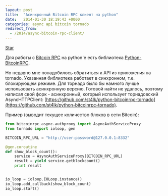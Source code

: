```yaml
---
layout: post
title:  "Асинхронный Bitcoin RPC клиент на python"
date:   2014-01-30 18:19:43 +0000
categories: async api bitcoin tornado
redirect_from:
  - /2014/async-bitcoin-rpc-client/
---
```


<a class="github-button" href="https://github.com/st4lk/python-bitcoinrpc-tornado" data-color-scheme="no-preference: light; light: light; dark: dark;" data-size="large" data-show-count="true" aria-label="Star st4lk/python-bitcoinrpc-tornado on GitHub">Star</a>

Для работы с [Bitcoin RPC](https://en.bitcoin.it/wiki/Original_Bitcoin_client/API_calls_list) на python'е есть библиотека [Python-BitcoinRPC](https://github.com/jgarzik/python-bitcoinrpc).

Но недавно мне понадобилось обратиться к API из приложения на tornado. Указанная библиотека работает в синхронном, т.е. блокирующем режиме. Для торнадо было бы намного лучше использовать асинхронную версию. Готовой найти не удалось, поэтому написал свой форк - асинхронный, который использует торнадовский AsyncHTTPClient: [https://github.com/st4lk/python-bitcoinrpc-tornado](https://github.com/st4lk/python-bitcoinrpc-tornado).

<!--more-->

Пример (выводит текущее количество блоков в сети Bitcoin):

```python
from bitcoinrpc_async.authproxy import AsyncAuthServiceProxy
from tornado import ioloop, gen

BITCOIN_RPC_URL = "http://user:password@127.0.0.1:8332"

@gen.coroutine
def show_block_count():
    service = AsyncAuthServiceProxy(BITCOIN_RPC_URL)
    result = yield service.getblockcount()
    print result


io_loop = ioloop.IOLoop.instance()
io_loop.add_callback(show_block_count)
io_loop.start()
```
